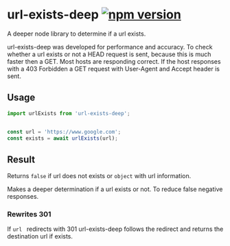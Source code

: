 # url-exists-deep [![npm version](https://badge.fury.io/js/url-exists-deep.svg)](https://badge.fury.io/js/url-exists-deep)

A deeper node library to determine if a url exists.

url-exists-deep was developed for performance and accuracy. To check whether a url
exists or not a HEAD request is sent, because this is much faster then a GET.
Most hosts are responding correct. If the host responses with a 403 Forbidden a GET
request with User-Agent and Accept header is sent.  

## Usage

```javascript
import urlExists from 'url-exists-deep';


const url = 'https://www.google.com';
const exists = await urlExists(url);

```

## Result

Returns ``false`` if url does not exists or ``` object ``` with url information.

Makes a deeper determination if a url exists or not. To reduce false negative
responses.

### Rewrites 301

If ```url ``` redirects with 301 url-exists-deep follows the redirect and returns
the destination url if exists.
